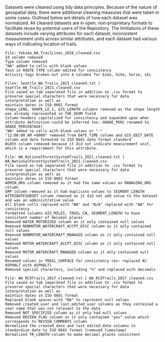 Datasets were cleaned using tidy data principles. Because of the nature of geospatial data, there were additional cleaning measures that were taken in some cases.
Outlined below are details of how each dataset was normalized. All cleaned datasets are in open, non-proprietary formats to facilitate reuse by potential users
of the Repository. The limitations of these datasets include varying attributes for each dataset, inconsistent measurement units across similar attributes, and each
dataset had various ways of indicating location of trails.

    File: Yakima_WA_TrailLines_2020_cleaned.csv
    Id column removed
    Type column removed
    "NA" added to cells with blank values
    Text in ROUTE TYPE column edited for consistency
    Activity tags broken out into 4 columns for bike, hike, horse, ski

    Files: Seattle_WA_Trails_2021_cleaned.txt | Seattle_WA_Trails_2021_cleaned.csv
    File saved as tab separated file in addition to .csv format to preserve special characters that were necessary for data interpretation as well as 
    maintain dates in ISO 8601 format
    Shape_LENG, SHAPE_LE_1, GIS_LENGTH columns removed as the shape length was already represented in THE_GEOM field
    Column headers capitalized for consistency and expanded upon when attribute definition could be inferred (ex: GRADE_PERC renamed to GRADE_PERCENTAGE)
    "NA" added to cells with blank values or "-"
    "12:00:00 AM +0000" removed from DATE_TIME column and GIS_EDIT_DATE column and date formated to ISO 8601 date format standard
    Width column removed because it did not indicate measurement unit, which is a requirement for this attribute.
    
    File: WA_NationalForestSystemTrails_2021_cleaned.txt | WA_NationalForestSystemTrails_2021_cleaned.csv
    File saved as tab separated file in addition to .csv format to preserve special characters that were necessary for data interpretation as well as 
    maintain dates in ISO 8601 format
    ADMIN_ORG column removed as it had the same values as MANAGING_ORG column
    EMP column removed as it had duplicate values to SEGMENT_LENGTH
    ATTRIBUTESUBSET column removed as it did not add value to the dataset and was an administrative value
    All blank cells replaced with "NA" and "N/A" replaced with "NA" for consistency
    Formatted columns GIS_MILES, TRAIL_CN, SEGMENT_LENGTH to have consistent number of decimal places
    Removed WATER_MOTORIZED column as it only contained null values
    Removed NONMOTOR_WATERCRAFT_ACCPT_DISC column as it only contained null values
    Removed NONMOTOR_WATERCRAFT_MANAGED column as it only contained null values
    Removed MOTOR_WATERCRAFT_ACCPT_DISC column as it only contained null values
    Removed MOTOR_WATERCRAFT_MANAGED column as it only contained null values
    Renamed values in TRAIL_SURFACE for consistency (ex: replaced AC-ASPHALT with ASPHALT)
    Removed special characters, including "%" and replaced with decimals
    
    File: WA_RCOTrails_2017_cleaned.txt | WA_RCOTrails_2017_cleaned.csv
    File saved as tab separated file in addition to .csv format to preserve special characters that were necessary for data interpretation as well as 
    maintain dates in ISO 8601 format
    Replaced blank spaces with "NA" to represent null values
    Removed created_user and last_edited_user columns as they contained a user name that was not relevant to the data
    Removed NOT_SPECIFIED column as it only had null values
    Removed REVIEW_FLAG column as it only contained "yes" value which corresponds to REVIEW_COMMENTS column
    Normalized the created_date and last_edited_date columns to standardize date to ISO 8601 format (removed timestamp)
    Normalized TR_LENGTH column to make decimal places consistent
    
